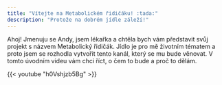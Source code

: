 ```yaml
---
title: "Vítejte na Metabolickém řidičáku! :tada:"
description: "Protože na dobrém jídle záleží!"
---
```


Ahoj! Jmenuju se Andy, jsem lékařka a chtěla bych vám představit svůj projekt s názvem Metabolický řidičák. Jídlo je pro mě životním tématem a proto jsem se rozhodla vytvořit tento kanál, který se mu bude věnovat. V tomto úvodním videu vám chci říct, o čem to bude a proč to dělám.


{{< youtube "h0Vshjzb5Bg" >}}
